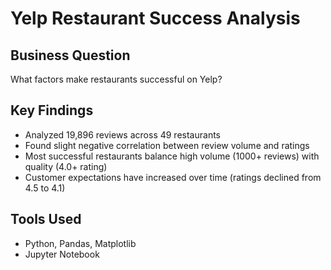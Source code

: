# Yelp Restaurant Success Analysis

## Business Question
What factors make restaurants successful on Yelp?

## Key Findings
- Analyzed 19,896 reviews across 49 restaurants
- Found slight negative correlation between review volume and ratings
- Most successful restaurants balance high volume (1000+ reviews) with quality (4.0+ rating)
- Customer expectations have increased over time (ratings declined from 4.5 to 4.1)

## Tools Used
- Python, Pandas, Matplotlib
- Jupyter Notebook
